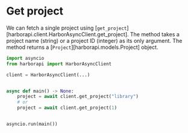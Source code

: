 # Get project

We can fetch a single project using [`get_project`][harborapi.client.HarborAsyncClient.get_project]. The method takes a project name (string) or a project ID (integer) as its only argument. The method returns a [`Project`][harborapi.models.Project] object.

```py
import asyncio
from harborapi import HarborAsyncClient

client = HarborAsyncClient(...)


async def main() -> None:
    project = await client.get_project("library")
    # or
    project = await client.get_project(1)


asyncio.run(main())
```
